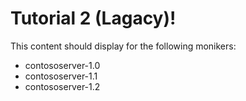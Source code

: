 # Tutorial 2 (Lagacy)!

This content should display for the following monikers:

* contososerver-1.0
* contososerver-1.1
* contososerver-1.2